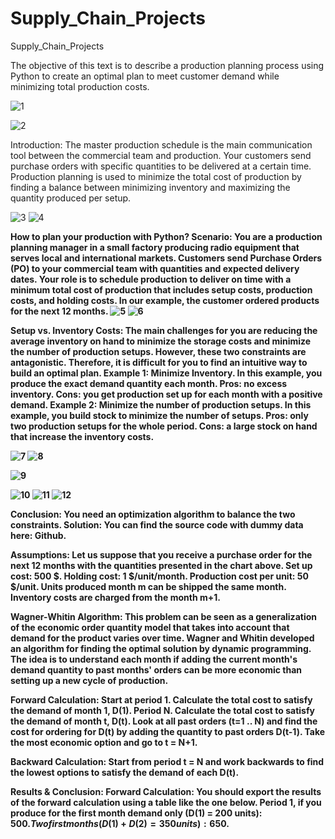 # Supply_Chain_Projects
Supply_Chain_Projects


The objective of this text is to describe a production planning process using Python to create an optimal plan to meet customer demand while minimizing total production costs.

![1](https://github.com/AashayBharadwaj/Supply_Chain_Projects/blob/main/1.jpg)




![2](https://github.com/AashayBharadwaj/Supply_Chain_Projects/blob/main/2.jpg)



Introduction: The master production schedule is the main communication tool between the commercial team and production. Your customers send purchase orders with specific quantities to be delivered at a certain time. Production planning is used to minimize the total cost of production by finding a balance between minimizing inventory and maximizing the quantity produced per setup.

![3](https://github.com/AashayBharadwaj/Supply_Chain_Projects/blob/main/3.jpg)
![4](https://github.com/AashayBharadwaj/Supply_Chain_Projects/blob/main/4.jpg)




<b>How to plan your production with Python?<b>
Scenario: You are a production planning manager in a small factory producing radio equipment that serves local and international markets. Customers send Purchase Orders (PO) to your commercial team with quantities and expected delivery dates. Your role is to schedule production to deliver on time with a minimum total cost of production that includes setup costs, production costs, and holding costs. In our example, the customer ordered products for the next 12 months.
![5](https://github.com/AashayBharadwaj/Supply_Chain_Projects/blob/main/5.jpg)
![6](https://github.com/AashayBharadwaj/Supply_Chain_Projects/blob/main/6.jpg)


  
  
  
Setup vs. Inventory Costs: The main challenges for you are reducing the average inventory on hand to minimize the storage costs and minimize the number of production setups. However, these two constraints are antagonistic. Therefore, it is difficult for you to find an intuitive way to build an optimal plan. Example 1: Minimize Inventory. In this example, you produce the exact demand quantity each month. Pros: no excess inventory. Cons: you get production set up for each month with a positive demand. Example 2: Minimize the number of production setups. In this example, you build stock to minimize the number of setups. Pros: only two production setups for the whole period. Cons: a large stock on hand that increase the inventory costs.

 ![7](https://github.com/AashayBharadwaj/Supply_Chain_Projects/blob/main/7.jpg)
  ![8](https://github.com/AashayBharadwaj/Supply_Chain_Projects/blob/main/8.jpg)
  
  ![9](https://github.com/AashayBharadwaj/Supply_Chain_Projects/blob/main/9.jpg)


 
  
  ![10](https://github.com/AashayBharadwaj/Supply_Chain_Projects/blob/main/10.jpg)
  ![11](https://github.com/AashayBharadwaj/Supply_Chain_Projects/blob/main/11.jpg)
  ![12](https://github.com/AashayBharadwaj/Supply_Chain_Projects/blob/main/12.jpg)


  
  
  
Conclusion: You need an optimization algorithm to balance the two constraints. Solution: You can find the source code with dummy data here: Github.

Assumptions: Let us suppose that you receive a purchase order for the next 12 months with the quantities presented in the chart above. Set up cost: 500 $. Holding cost: 1 $/unit/month. Production cost per unit: 50 $/unit. Units produced month m can be shipped the same month. Inventory costs are charged from the month m+1.

Wagner-Whitin Algorithm: This problem can be seen as a generalization of the economic order quantity model that takes into account that demand for the product varies over time. Wagner and Whitin developed an algorithm for finding the optimal solution by dynamic programming. The idea is to understand each month if adding the current month's demand quantity to past months' orders can be more economic than setting up a new cycle of production.

Forward Calculation: Start at period 1. Calculate the total cost to satisfy the demand of month 1, D(1). Period N. Calculate the total cost to satisfy the demand of month t, D(t). Look at all past orders (t=1 .. N) and find the cost for ordering for D(t) by adding the quantity to past orders D(t-1). Take the most economic option and go to t = N+1.

Backward Calculation: Start from period t = N and work backwards to find the lowest options to satisfy the demand of each D(t).

Results & Conclusion: 
Forward Calculation: You should export the results of the forward calculation using a table like the one below. Period 1, if you produce for the first month demand only (D(1) = 200 units): 500$. Two first months (D(1) + D(2) = 350 units): 650$. 

